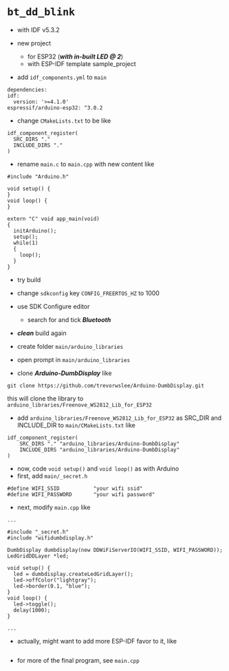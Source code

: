 
# `bt_dd_blink`

* with IDF v5.3.2
* new project
  - for ESP32 (***with in-built LED @ 2***)
  - with ESP-IDF template sample_project 

* add `idf_components.yml` to `main`
```
dependencies:
idf:
  version: '>=4.1.0'
espressif/arduino-esp32: ^3.0.2
```

* change `CMakeLists.txt` to be like
```
idf_component_register(
  SRC_DIRS "."
  INCLUDE_DIRS "."
)
```  

* rename `main.c` to `main.cpp` with new content like
```
#include "Arduino.h"

void setup() {
}
void loop() {
}

extern "C" void app_main(void)
{
  initArduino();
  setup();
  while(1)
  {
    loop();
  }
}
```  

* try build
* change `sdkconfig` key `CONFIG_FREERTOS_HZ` to 1000
* use SDK Configure editor
  - search for and tick ***Bluetooth***
* ***clean*** build again

* create folder `main/arduino_libraries`
* open prompt in `main/arduino_libraries`
* clone ***Arduino-DumbDisplay*** like
```
git clone https://github.com/trevorwslee/Arduino-DumbDisplay.git
```
  this will clone the library to `arduino_libraries/Freenove_WS2812_Lib_for_ESP32`
* add `arduino_libraries/Freenove_WS2812_Lib_for_ESP32` as SRC_DIR and INCLUDE_DIR to `main/CMakeLists.txt` like
```
idf_component_register(
    SRC_DIRS "." "arduino_libraries/Arduino-DumbDisplay"
    INCLUDE_DIRS "arduino_libraries/Arduino-DumbDisplay"
)
```
* now, code `void setup()` and `void loop()` as with Arduino
* first, add `main/_secret.h`
```
#define WIFI_SSID           "your wifi ssid"
#define WIFI_PASSWORD       "your wifi password"
```
* next, modify `main.cpp` like
```
...

#include "_secret.h"
#include "wifidumbdisplay.h"

DumbDisplay dumbdisplay(new DDWiFiServerIO(WIFI_SSID, WIFI_PASSWORD));
LedGridDDLayer *led;

void setup() {
  led = dumbdisplay.createLedGridLayer();
  led->offColor("lightgray");
  led->border(0.1, "blue");
}
void loop() {
  led->toggle();
  delay(1000);
}

...
```

* actually, might want to add more ESP-IDF favor to it, like
```
```
* for more of the final program, see `main.cpp`
